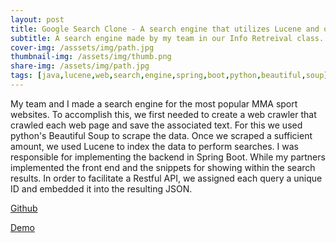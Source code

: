```yaml
---
layout: post
title: Google Search Clone - A search engine that utilizes Lucene and our own Web Crawler!
subtitle: A search engine made by my team in our Info Retreival class.
cover-img: /asssets/img/path.jpg
thumbnail-img: /assets/img/thumb.png
share-img: /assets/img/path.jpg
tags: [java,lucene,web,search,engine,spring,boot,python,beautiful,soup]
---
```


My team and I made a search engine for the most popular MMA sport websites. To accomplish this, we first needed to create a web crawler that crawled each web page and save the associated text. For this we used python's Beautiful Soup to scrape the data. Once we scraped a sufficient amount, we used Lucene to index the data to perform searches. I was responsible for implementing the backend in Spring Boot. While my partners implemented the front end and the snippets for showing within the search results. In order to facilitate a Restful API, we assigned each query a unique ID and embedded it into the resulting JSON. 

[Github](https://github.com/patrickfenn/CS172-Group-Project)

[Demo](http://mma-search.herokuapp.com/)
